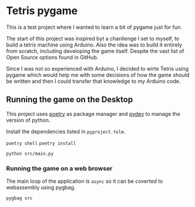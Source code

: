 # Tetris pygame

This is a test project where I wanted to learn a bit of pygame just for fun.

The start of this project was inspired byt a chanllenge I set to myself, to build a tetris machine using Arduino. Also the idea was to build it entirely from scratch, including developing the game itself. Despite the vast list of Open Source options found
in GitHub.

Since I was not so experienced with Arduino, I decided to wirte Tetris using pygame which would help me with some decisions of how the game should be written and then I could transfer that knowledge to my Arduino code.

## Running the game on the Desktop

This project uses [poetry](https://python-poetry.org/) as package manager and [pydev](https://www.pydev.org/) to manage the version of python.

Install the dependencies listed in `pyproject.tolm`.

`poetry shell`
`poetry install`

`python src/main.py`


### Running the game on a web browser

The main loop of the application is `async` so it can be coverted to webassembly using pygbag.

`pygbag src`
